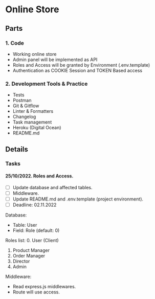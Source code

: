 # Online Store
 
## Parts

### 1. Code
- Working online store
- Admin panel will be implemented as API
- Roles and Access will be granted by Environment (.env.template)
- Authentication as COOKIE Session and TOKEN Based access

### 2. Development Tools & Practice
- Tests
- Postman
- Git & Gitflow
- Linter & Formatters
- Changelog
- Task management
- Heroku (Digital Ocean)
- README.md


## Details

### Tasks

#### 25/10/2022. Roles and Access.
- [ ] Update database and affected tables.
- [ ] Middleware.
- [ ] Update README.md and .env.template (project environment).
- [ ] Deadline: 02.11.2022

Database:
- Table: User
- Field: Role (default: 0)

Roles list:
0. User (Client)
1. Product Manager
2. Order Manager
3. Director
4. Admin

Middleware:
- Read express.js middlewares.
- Route will use access.
